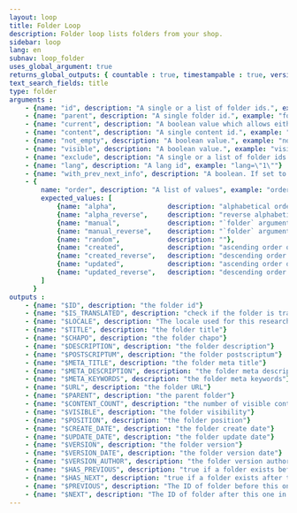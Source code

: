 ```yaml
---
layout: loop
title: Folder Loop
description: Folder loop lists folders from your shop.
sidebar: loop
lang: en
subnav: loop_folder
uses_global_argument: true
returns_global_outputs: { countable : true, timestampable : true, versionable : true }
text_search_fields: title
type: folder
arguments :
    - {name: "id", description: "A single or a list of folder ids.", example: "id=\"2\", id=\"1,4,7\""}
    - {name: "parent", description: "A single folder id.", example: "folder=\"3\""}
    - {name: "current", description: "A boolean value which allows either to exclude current folder from results either to match only this folder", example: "current=\"yes\""}
    - {name: "content", description: "A single content id.", example: "content=\"3\""}
    - {name: "not_empty", description: "A boolean value.", example: "not_empty=\"yes\"", default: "no"}
    - {name: "visible", description: "A boolean value.", example: "visible=\"no\"", default: "yes"}
    - {name: "exclude", description: "A single or a list of folder ids.", example: "exclude=\"2\", exclude=\"1,4,7\""}
    - {name: "lang", description: "A lang id", example: "lang=\"1\""}
    - {name: "with_prev_next_info", description: "A boolean. If set to true, $PREVIOUS and $NEXT output arguments are available.", example: "with_prev_next_info=\"yes\"", default: "false", from_version: "2.3"}
    - {
        name: "order", description: "A list of values", example: "order=\"random\"", default: "manual",
        expected_values: [
            {name: "alpha",             description: "alphabetical order on title"},
            {name: "alpha_reverse",     description: "reverse alphabetical order on title"},
            {name: "manual",            description: "`folder` argument must be set"},
            {name: "manual_reverse",    description: "`folder` argument must be set"},
            {name: "random",            description: ""},
            {name: "created",           description: "ascending order on date of content creation"},
            {name: "created_reverse",   description: "descending order on date of content creation"},
            {name: "updated",           description: "ascending order on date of content update"},
            {name: "updated_reverse",   description: "descending order on date of content update"}
        ]
      }
outputs :
    - {name: "$ID", description: "the folder id"}
    - {name: "$IS_TRANSLATED", description: "check if the folder is translated"}
    - {name: "$LOCALE", description: "The locale used for this research"}
    - {name: "$TITLE", description: "the folder title"}
    - {name: "$CHAPO", description: "the folder chapo"}
    - {name: "$DESCRIPTION", description: "the folder description"}
    - {name: "$POSTSCRIPTUM", description: "the folder postscriptum"}
    - {name: "$META_TITLE", description: "the folder meta title"}
    - {name: "$META_DESCRIPTION", description: "the folder meta description"}
    - {name: "$META_KEYWORDS", description: "the folder meta keywords"}
    - {name: "$URL", description: "the folder URL"}
    - {name: "$PARENT", description: "the parent folder"}
    - {name: "$CONTENT_COUNT", description: "the number of visible contents for this folder"}
    - {name: "$VISIBLE", description: "the folder visibility"}
    - {name: "$POSITION", description: "the folder position"}
    - {name: "$CREATE_DATE", description: "the folder create date"}
    - {name: "$UPDATE_DATE", description: "the folder update date"}
    - {name: "$VERSION", description: "the folder version"}
    - {name: "$VERSION_DATE", description: "the folder version date"}
    - {name: "$VERSION_AUTHOR", description: "the folder version author"}
    - {name: "$HAS_PREVIOUS", description: "true if a folder exists before this one in the current parent folder, following folders positions. Only available if <strong>with_prev_next_info</strong> parameter is set to true, or if <strong>backend_context</strong> is true", from_version: "2.3"}
    - {name: "$HAS_NEXT", description: "true if a folder exists after this one in the current parent folder, following folders positions. Only available if <strong>with_prev_next_info</strong> parameter is set to true, or if <strong>backend_context</strong> is true", from_version: "2.3"}
    - {name: "$PREVIOUS", description: "The ID of folder before this one in the current parent folder, following folders positions, or null if none exists. Only available if <strong>with_prev_next_info</strong> parameter is set to true, or if <strong>backend_context</strong> is true", from_version: "2.3"}
    - {name: "$NEXT", description: "The ID of folder after this one in the current parent folder, following folders positions, or null if none exists. Only available if <strong>with_prev_next_info</strong> parameter is set to true, or if <strong>backend_context</strong> is true", from_version: "2.3"}   
---
```

